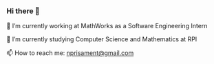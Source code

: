### Hi there 👋

🔭 I’m currently working at MathWorks as a Software Engineering Intern

🌱 I’m currently studying Computer Science and Mathematics at RPI

📫 How to reach me: nprisament@gmail.com
